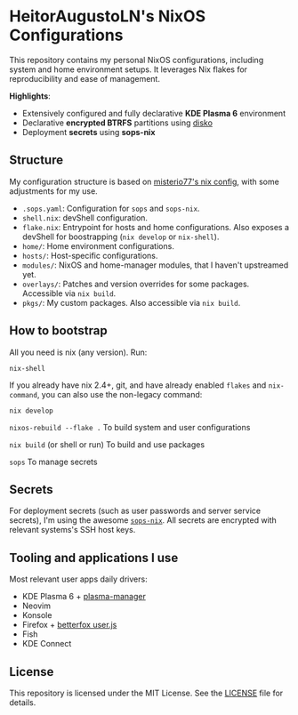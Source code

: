 # HeitorAugustoLN's NixOS Configurations

This repository contains my personal NixOS configurations, including system and home environment setups. It leverages Nix flakes for reproducibility and ease of management.

**Highlights**:

  - Extensively configured and fully declarative **KDE Plasma 6** environment
  - Declarative **encrypted BTRFS** partitions using [disko](https://github.com/nix-community/disko)
  - Deployment **secrets** using **sops-nix**

## Structure

My configuration structure is based on [misterio77's nix config](https://github.com/Misterio77/nix-config), with some adjustments for my use.

- `.sops.yaml`: Configuration for `sops` and `sops-nix`.
- `shell.nix`: devShell configuration.
- `flake.nix`: Entrypoint for hosts and home configurations. Also exposes a devShell for boostrapping (`nix develop` or `nix-shell`).
- `home/`: Home environment configurations.
- `hosts/`: Host-specific configurations.
- `modules/`: NixOS and home-manager modules, that I haven't upstreamed yet.
- `overlays/`: Patches and version overrides for some packages. Accessible via `nix build`.
- `pkgs/`: My custom packages. Also accessible via `nix build`.

## How to bootstrap

All you need is nix (any version). Run:

```
nix-shell
```

If you already have nix 2.4+, git, and have already enabled `flakes` and
`nix-command`, you can also use the non-legacy command:

```
nix develop
```

`nixos-rebuild --flake .` To build system and user configurations

`nix build` (or shell or run) To build and use packages

`sops` To manage secrets

## Secrets

For deployment secrets (such as user passwords and server service secrets), I'm
using the awesome [`sops-nix`](https://github.com/Mic92/sops-nix). All secrets are encrypted with relevant systems's SSH host keys.

## Tooling and applications I use

Most relevant user apps daily drivers:

- KDE Plasma 6 + [plasma-manager](https://github.com/nix-community/plasma-manager)
- Neovim
- Konsole
- Firefox + [betterfox user.js](https://github.com/HeitorAugustoLN/betterfox-nix)
- Fish
- KDE Connect

## License

This repository is licensed under the MIT License. See the [LICENSE](./LICENSE) file for details.
